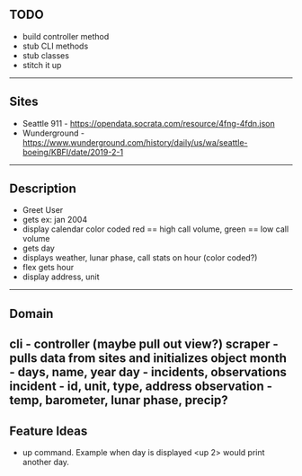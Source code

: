 ## TODO
  * build controller method
  * stub CLI methods
  * stub classes
  * stitch it up
---
## Sites
  * Seattle 911 - https://opendata.socrata.com/resource/4fng-4fdn.json
  * Wunderground - https://www.wunderground.com/history/daily/us/wa/seattle-boeing/KBFI/date/2019-2-1
---
## Description
  * Greet User
  * gets <mon yyyy> ex: jan 2004
  * display calendar color coded red == high call volume, green == low call volume
  * gets day
  * displays weather, lunar phase, call stats on hour (color coded?)
  * flex gets hour
  * display address, unit
---
## Domain
  cli - controller (maybe pull out view?)
    scraper - pulls data from sites and initializes object
      month - days, name, year
        day - incidents, observations
          incident - id, unit, type, address
          observation - temp, barometer, lunar phase, precip?
---
## Feature Ideas
  * up command. Example when day is displayed <up 2> would print another day.
